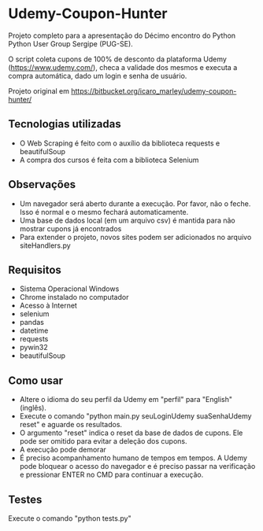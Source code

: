 # Udemy-Coupon-Hunter
Projeto completo para a apresentação do Décimo encontro do Python Python User Group Sergipe (PUG-SE).

O script coleta cupons de 100% de desconto da plataforma Udemy (https://www.udemy.com/), checa a validade dos mesmos e executa a compra automática, dado um login e senha de usuário.

Projeto original em https://bitbucket.org/icaro_marley/udemy-coupon-hunter/

## Tecnologias utilizadas  
- O Web Scraping é feito com o auxílio da biblioteca requests e beautifulSoup
- A compra dos cursos é feita com a biblioteca Selenium

## Observações
- Um navegador será aberto durante a execução. Por favor, não o feche. Isso é normal e o mesmo fechará automaticamente.
- Uma base de dados local (em um arquivo csv) é mantida para não mostrar cupons já encontrados
- Para extender o projeto, novos sites podem ser adicionados no arquivo siteHandlers.py

## Requisitos
- Sistema Operacional Windows
- Chrome instalado no computador
- Acesso à Internet
- selenium
- pandas
- datetime
- requests
- pywin32
- beautifulSoup

## Como usar
- Altere o idioma do seu perfil da Udemy em "perfil" para "English" (inglês).
- Execute o comando "python main.py seuLoginUdemy suaSenhaUdemy reset" e aguarde os resultados. 
- O argumento "reset" indica o reset da base de dados de cupons. Ele pode ser omitido para evitar a deleção dos cupons.
- A execução pode demorar
- É preciso acompanhamento humano de tempos em tempos. A Udemy pode bloquear o acesso do navegador e é preciso passar na verificação e pressionar ENTER no CMD para continuar a execução.

## Testes
Execute o comando "python tests.py"

